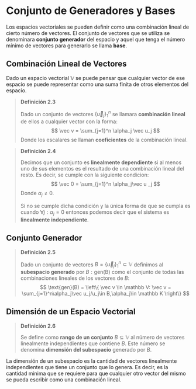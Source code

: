 # Conjunto de Generadores y Bases

Los espacios vectoriales se pueden definir como una combinación lineal de cierto número de vectores. El conjunto de vectores que se utiliza se denominara **conjunto generador** del espacio y aquel que tenga el número mínimo de vectores para generarlo se llama **base**.

## Combinación Lineal de Vectores

Dado un espacio vectorial $\mathbb V$ se puede pensar que cualquier vector de ese espacio se puede representar como una suma finita de otros elementos del espacio.

> **Definición 2.3**
>
> Dado un conjunto de vectores $\{\vec u_j\}_1^n$ se llamara **combinación lineal** de ellos a cualquier vector con la forma:
> $$
> \vec v = \sum_{j=1}^n \alpha_j \vec u_j
> $$
> Donde los escalares se llaman **coeficientes** de la combinación lineal.

> **Definición 2.4**
>
> Decimos que un conjunto es **linealmente dependiente** si al menos uno de sus elementos es el resultado de una combinación lineal del resto. Es decir, se cumple con la siguiente condicion:
> $$
> \vec 0 = \sum_{j=1}^n \alpha_j\vec u _j
> $$
> Donde $\alpha_j \neq 0.$
>
> Si no se cumple dicha condición y la única forma de que se cumpla es cuando $\forall j:\alpha_j = 0$ entonces podemos decir que el sistema es **linealmente independiente**.

## Conjunto Generador

> **Definición 2.5**
>
> Dado un conjunto de vectores $B = \{\vec u_j\}_1^n \subset \mathbb V$ definimos al **subespacio generado** por $B: \text{gen(B)}$ como el conjunto de todas las combinaciones lineales de los vectores de $B:$
> $$
> \text{gen}(B) = \left\{
> \vec v \in \mathbb V: \vec v = \sum_{j=1}^n\alpha_j\vec u_j/u_j\in B,\alpha_j\in \mathbb K
> \right\}
> $$

## Dimensión de un Espacio Vectorial

> **Definición 2.6**
>
> Se define como **rango de un conjunto** $B \subseteq\mathbb V$ al número de vectores linealmente independientes que contiene $B.$ Este número se denomina **dimensión del subespacio** generado por $B.$

La dimensión de un subespacio es la cantidad de vectores linealmente independientes que tiene un conjunto que lo genera. Es decir, es la cantidad minima que se requiere para que cualquier otro vector del mismo se pueda escribir como una combinación lineal.

